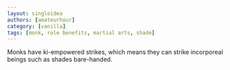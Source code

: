 ```yaml
---
layout: singleidea
authors: [amateurhour]
category: [vanilla]
tags: [monk, role benefits, martial arts, shade]
---
```

Monks have ki-empowered strikes, which means they can strike incorporeal beings such as shades bare-handed.
